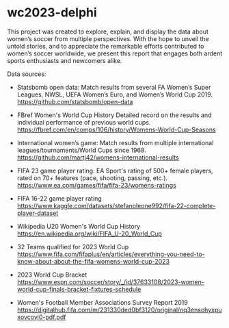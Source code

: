 # wc2023-delphi

This project was created to explore, explain, and display the data about women’s soccer from multiple perspectives. With the hope to unveil the untold stories, and to appreciate the remarkable efforts contributed to women’s soccer worldwide, we present this report that engages both ardent sports enthusiasts and newcomers alike.

Data sources:

- Statsbomb open data:
Match results from several FA Women’s Super Leagues, NWSL, UEFA Women’s Euro, and Women’s World Cup 2019. \
https://github.com/statsbomb/open-data

- FBref Women's World Cup History
Detailed record on the results and individual performance of previous world cups. \
https://fbref.com/en/comps/106/history/Womens-World-Cup-Seasons

- International women’s game:
Match results from multiple international leagues/tournaments/World Cups since 1969.  \
https://github.com/martj42/womens-international-results

- FIFA 23 game player rating:
EA Sport's rating of 500+ female players, rated on 70+ features (pace, shooting, passing, etc.). \
https://www.ea.com/games/fifa/fifa-23/womens-ratings

- FIFA 16-22 game player rating \
https://www.kaggle.com/datasets/stefanoleone992/fifa-22-complete-player-dataset

- Wikipedia U20 Women's World Cup History \
https://en.wikipedia.org/wiki/FIFA_U-20_World_Cup

- 32 Teams qualified for 2023 World Cup \
https://www.fifa.com/fifaplus/en/articles/everything-you-need-to-know-about-about-the-fifa-womens-world-cup-2023 

- 2023 World Cup Bracket \
https://www.espn.com/soccer/story/_/id/37633108/2023-women-world-cup-finals-bracket-fixtures-schedule

- Women's Football Member Associations Survey Report 2019 \
https://digitalhub.fifa.com/m/231330ded0bf3120/original/nq3ensohyxpuxovcovj0-pdf.pdf
